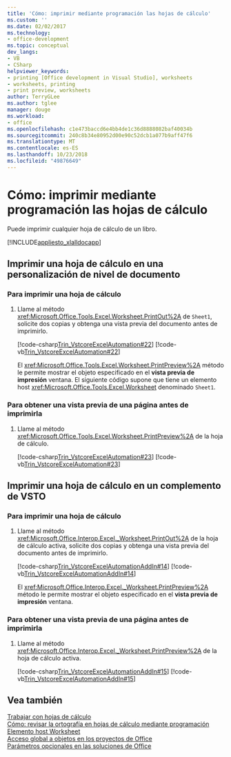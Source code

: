 ```yaml
---
title: 'Cómo: imprimir mediante programación las hojas de cálculo'
ms.custom: ''
ms.date: 02/02/2017
ms.technology:
- office-development
ms.topic: conceptual
dev_langs:
- VB
- CSharp
helpviewer_keywords:
- printing [Office development in Visual Studio], worksheets
- worksheets, printing
- print preview, worksheets
author: TerryGLee
ms.author: tglee
manager: douge
ms.workload:
- office
ms.openlocfilehash: c1e473baccd6e4bb4de1c36d8888082baf40034b
ms.sourcegitcommit: 240c8b34e80952d00e90c52dcb1a077b9aff47f6
ms.translationtype: MT
ms.contentlocale: es-ES
ms.lasthandoff: 10/23/2018
ms.locfileid: "49876649"
---
```

# <a name="how-to-programmatically-print-worksheets"></a>Cómo: imprimir mediante programación las hojas de cálculo
  Puede imprimir cualquier hoja de cálculo de un libro.  
  
 [!INCLUDE[appliesto_xlalldocapp](../vsto/includes/appliesto-xlalldocapp-md.md)]  
  
## <a name="print-a-worksheet-in-a-document-level-customization"></a>Imprimir una hoja de cálculo en una personalización de nivel de documento  
  
### <a name="to-print-a-worksheet"></a>Para imprimir una hoja de cálculo  
  
1. Llame al método <xref:Microsoft.Office.Tools.Excel.Worksheet.PrintOut%2A> de `Sheet1`, solicite dos copias y obtenga una vista previa del documento antes de imprimirlo.  
  
    [!code-csharp[Trin_VstcoreExcelAutomation#22](../vsto/codesnippet/CSharp/Trin_VstcoreExcelAutomationCS/Sheet1.cs#22)]
    [!code-vb[Trin_VstcoreExcelAutomation#22](../vsto/codesnippet/VisualBasic/Trin_VstcoreExcelAutomation/Sheet1.vb#22)]  
  
   El <xref:Microsoft.Office.Tools.Excel.Worksheet.PrintPreview%2A> método le permite mostrar el objeto especificado en el **vista previa de impresión** ventana. El siguiente código supone que tiene un elemento host <xref:Microsoft.Office.Tools.Excel.Worksheet> denominado `Sheet1`.  
  
### <a name="to-preview-a-page-before-printing"></a>Para obtener una vista previa de una página antes de imprimirla  
  
1.  Llame al método <xref:Microsoft.Office.Tools.Excel.Worksheet.PrintPreview%2A> de la hoja de cálculo.  
  
     [!code-csharp[Trin_VstcoreExcelAutomation#23](../vsto/codesnippet/CSharp/Trin_VstcoreExcelAutomationCS/Sheet1.cs#23)]
     [!code-vb[Trin_VstcoreExcelAutomation#23](../vsto/codesnippet/VisualBasic/Trin_VstcoreExcelAutomation/Sheet1.vb#23)]  
  
## <a name="print-a-worksheet-in-a-vsto-add-in"></a>Imprimir una hoja de cálculo en un complemento de VSTO  
  
### <a name="to-print-a-worksheet"></a>Para imprimir una hoja de cálculo  
  
1. Llame al método <xref:Microsoft.Office.Interop.Excel._Worksheet.PrintOut%2A> de la hoja de cálculo activa, solicite dos copias y obtenga una vista previa del documento antes de imprimirlo.  
  
    [!code-csharp[Trin_VstcoreExcelAutomationAddIn#14](../vsto/codesnippet/CSharp/trin_vstcoreexcelautomationaddin/ThisAddIn.cs#14)]
    [!code-vb[Trin_VstcoreExcelAutomationAddIn#14](../vsto/codesnippet/VisualBasic/trin_vstcoreexcelautomationaddin/ThisAddIn.vb#14)]  
  
   El <xref:Microsoft.Office.Interop.Excel._Worksheet.PrintPreview%2A> método le permite mostrar el objeto especificado en el **vista previa de impresión** ventana.  
  
### <a name="to-preview-a-page-before-printing"></a>Para obtener una vista previa de una página antes de imprimirla  
  
1.  Llame al método <xref:Microsoft.Office.Interop.Excel._Worksheet.PrintPreview%2A> de la hoja de cálculo activa.  
  
     [!code-csharp[Trin_VstcoreExcelAutomationAddIn#15](../vsto/codesnippet/CSharp/trin_vstcoreexcelautomationaddin/ThisAddIn.cs#15)]
     [!code-vb[Trin_VstcoreExcelAutomationAddIn#15](../vsto/codesnippet/VisualBasic/trin_vstcoreexcelautomationaddin/ThisAddIn.vb#15)]  
  
## <a name="see-also"></a>Vea también  
 [Trabajar con hojas de cálculo](../vsto/working-with-worksheets.md)   
 [Cómo: revisar la ortografía en hojas de cálculo mediante programación](../vsto/how-to-programmatically-check-spelling-in-worksheets.md)   
 [Elemento host Worksheet](../vsto/worksheet-host-item.md)   
 [Acceso global a objetos en los proyectos de Office](../vsto/global-access-to-objects-in-office-projects.md)   
 [Parámetros opcionales en las soluciones de Office](../vsto/optional-parameters-in-office-solutions.md)  
  
  